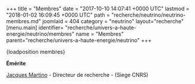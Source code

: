 +++
title = "Membres"
date = "2017-10-10 14:07:41 +0000 UTC"
lastmod = "2018-01-02 16:09:45 +0000 UTC"
path = "recherche/neutrino/neutrino-membres.md"
joomlaid = 404
category = "neutrino"
layout="recherche"
[menu.main]
  identifier= "recherche/univers-a-haute-energie/neutrino/membres"
  name = "Membres"
  parent="recherche/univers-a-haute-energie/neutrino"
+++
<p>{loadposition membres}</p>
<p><strong>Émérite </strong></p>
<p><a href="mailto:jmartino@admin.in2p3.fr">Jacques Martino</a> - Directeur de recherche - (Siege CNRS) </p>
<p> </p>